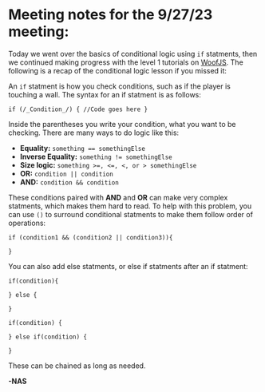 
# Meeting notes for the 9/27/23 meeting:

Today we went over the basics of conditional logic using `if` statments, then we continued making progress with the level 1 tutorials on [WoofJS](https://woofjs.com). The following is a recap of the conditional logic lesson if you missed it:

An `if` statment is how you check conditions, such as if the player is touching a wall. The syntax for an if statment is as follows:

`if (/_Condition_/) { //Code goes here }`

Inside the parentheses you write your condition, what you want to be checking. There are many ways to do logic like this:

- **Equality:** `something == somethingElse`
- **Inverse Equality:** `something != somethingElse`
- **Size logic:** `something >=, <=, <, or > somethingElse`
- **OR:** `condition || condition`
- **AND:** `condition && condition`

These conditions paired with **AND** and **OR** can make very complex statments, which makes them hard to read. To help with this problem, you can use `()` to surround conditional statments to make them follow order of operations:

```
if (condition1 && (condition2 || condition3)){

}
```

You can also add else statments, or else if statments after an if statment:

```
if(condition){

} else {

}
```
```
if(condition) {

} else if(condition) {

}
```
These can be chained as long as needed.

**-NAS**
